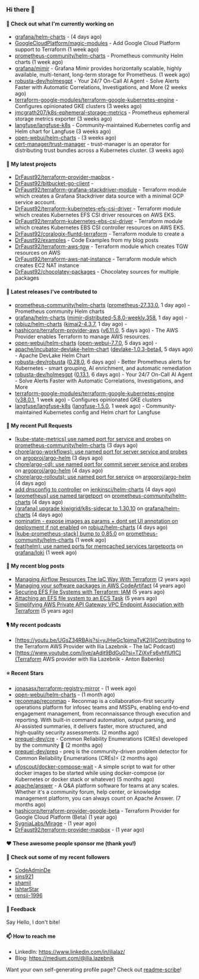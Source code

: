 ### Hi there 👋

#### 👷 Check out what I'm currently working on

- [grafana/helm-charts](https://github.com/grafana/helm-charts) -  (4 days ago)
- [GoogleCloudPlatform/magic-modules](https://github.com/GoogleCloudPlatform/magic-modules) - Add Google Cloud Platform support to Terraform (1 week ago)
- [prometheus-community/helm-charts](https://github.com/prometheus-community/helm-charts) - Prometheus community Helm charts (1 week ago)
- [grafana/mimir](https://github.com/grafana/mimir) - Grafana Mimir provides horizontally scalable, highly available, multi-tenant, long-term storage for Prometheus. (1 week ago)
- [robusta-dev/holmesgpt](https://github.com/robusta-dev/holmesgpt) - Your 24/7 On-Call AI Agent - Solve Alerts Faster with Automatic Correlations, Investigations, and More (2 weeks ago)
- [terraform-google-modules/terraform-google-kubernetes-engine](https://github.com/terraform-google-modules/terraform-google-kubernetes-engine) - Configures opinionated GKE clusters (3 weeks ago)
- [jmcgrath207/k8s-ephemeral-storage-metrics](https://github.com/jmcgrath207/k8s-ephemeral-storage-metrics) - Prometheus ephemeral storage metrics exporter (3 weeks ago)
- [langfuse/langfuse-k8s](https://github.com/langfuse/langfuse-k8s) - Community-maintained Kubernetes config and Helm chart for Langfuse (3 weeks ago)
- [open-webui/helm-charts](https://github.com/open-webui/helm-charts) -  (3 weeks ago)
- [cert-manager/trust-manager](https://github.com/cert-manager/trust-manager) - trust-manager is an operator for distributing trust bundles across a Kubernetes cluster. (3 weeks ago)

#### 🌱 My latest projects

- [DrFaust92/terraform-provider-mapbox](https://github.com/DrFaust92/terraform-provider-mapbox) - 
- [DrFaust92/bitbucket-go-client](https://github.com/DrFaust92/bitbucket-go-client) - 
- [DrFaust92/terraform-grafana-stackdriver-module](https://github.com/DrFaust92/terraform-grafana-stackdriver-module) - Terraform module which creates a Grafana Stackdriver data source with a minimal GCP service account.
- [DrFaust92/terraform-kubernetes-efs-csi-driver](https://github.com/DrFaust92/terraform-kubernetes-efs-csi-driver) - Terraform module which creates Kubernetes EFS CSI driver resources on AWS EKS.
- [DrFaust92/terraform-kubernetes-ebs-csi-driver](https://github.com/DrFaust92/terraform-kubernetes-ebs-csi-driver) - Terraform module which creates Kubernetes EBS CSI controller resources on AWS EKS.
- [DrFaust92/coralogix-fluntd-terraform](https://github.com/DrFaust92/coralogix-fluntd-terraform) - Terraform module to create a 
- [DrFaust92/examples](https://github.com/DrFaust92/examples) - Code Examples from my blog posts
- [DrFaust92/terraform-aws-tgw](https://github.com/DrFaust92/terraform-aws-tgw) - Terraform module which creates TGW resources on AWS
- [DrFaust92/terraform-aws-nat-instance](https://github.com/DrFaust92/terraform-aws-nat-instance) - Terraform module which creates EC2 NAT instance
- [DrFaust92/chocolatey-packages](https://github.com/DrFaust92/chocolatey-packages) - Chocolatey sources for multiple packages

#### 🔭 Latest releases I've contributed to

- [prometheus-community/helm-charts](https://github.com/prometheus-community/helm-charts) ([prometheus-27.33.0](https://github.com/prometheus-community/helm-charts/releases/tag/prometheus-27.33.0), 1 day ago) - Prometheus community Helm charts
- [grafana/helm-charts](https://github.com/grafana/helm-charts) ([mimir-distributed-5.8.0-weekly.358](https://github.com/grafana/helm-charts/releases/tag/mimir-distributed-5.8.0-weekly.358), 1 day ago) - 
- [robjuz/helm-charts](https://github.com/robjuz/helm-charts) ([kimai2-4.3.7](https://github.com/robjuz/helm-charts/releases/tag/kimai2-4.3.7), 1 day ago) - 
- [hashicorp/terraform-provider-aws](https://github.com/hashicorp/terraform-provider-aws) ([v6.11.0](https://github.com/hashicorp/terraform-provider-aws/releases/tag/v6.11.0), 5 days ago) - The AWS Provider enables Terraform to manage AWS resources.
- [open-webui/helm-charts](https://github.com/open-webui/helm-charts) ([open-webui-7.7.0](https://github.com/open-webui/helm-charts/releases/tag/open-webui-7.7.0), 5 days ago) - 
- [apache/incubator-devlake-helm-chart](https://github.com/apache/incubator-devlake-helm-chart) ([devlake-1.0.3-beta4](https://github.com/apache/incubator-devlake-helm-chart/releases/tag/devlake-1.0.3-beta4), 5 days ago) - Apache DevLake Helm Chart
- [robusta-dev/robusta](https://github.com/robusta-dev/robusta) ([0.28.0](https://github.com/robusta-dev/robusta/releases/tag/0.28.0), 6 days ago) - Better Prometheus alerts for Kubernetes - smart grouping, AI enrichment, and automatic remediation
- [robusta-dev/holmesgpt](https://github.com/robusta-dev/holmesgpt) ([0.13.1](https://github.com/robusta-dev/holmesgpt/releases/tag/0.13.1), 6 days ago) - Your 24/7 On-Call AI Agent - Solve Alerts Faster with Automatic Correlations, Investigations, and More
- [terraform-google-modules/terraform-google-kubernetes-engine](https://github.com/terraform-google-modules/terraform-google-kubernetes-engine) ([v38.0.1](https://github.com/terraform-google-modules/terraform-google-kubernetes-engine/releases/tag/v38.0.1), 1 week ago) - Configures opinionated GKE clusters
- [langfuse/langfuse-k8s](https://github.com/langfuse/langfuse-k8s) ([langfuse-1.5.0](https://github.com/langfuse/langfuse-k8s/releases/tag/langfuse-1.5.0), 1 week ago) - Community-maintained Kubernetes config and Helm chart for Langfuse

#### 🔨 My recent Pull Requests

- [[kube-state-metrics] use named port for service and probes](https://github.com/prometheus-community/helm-charts/pull/6098) on [prometheus-community/helm-charts](https://github.com/prometheus-community/helm-charts) (3 days ago)
- [chore(argo-workflows): use named port for server service and probes](https://github.com/argoproj/argo-helm/pull/3459) on [argoproj/argo-helm](https://github.com/argoproj/argo-helm) (3 days ago)
- [chore(argo-cd): use named port for commit server service and probes](https://github.com/argoproj/argo-helm/pull/3456) on [argoproj/argo-helm](https://github.com/argoproj/argo-helm) (4 days ago)
- [chore(argo-rollouts): use named port for service](https://github.com/argoproj/argo-helm/pull/3455) on [argoproj/argo-helm](https://github.com/argoproj/argo-helm) (4 days ago)
- [add dnsconfig to controller](https://github.com/jenkinsci/helm-charts/pull/1478) on [jenkinsci/helm-charts](https://github.com/jenkinsci/helm-charts) (4 days ago)
- [[prometheus] use named targetport](https://github.com/prometheus-community/helm-charts/pull/6097) on [prometheus-community/helm-charts](https://github.com/prometheus-community/helm-charts) (4 days ago)
- [[grafana] upgrade kiwigrid/k8s-sidecar to 1.30.10](https://github.com/grafana/helm-charts/pull/3879) on [grafana/helm-charts](https://github.com/grafana/helm-charts) (4 days ago)
- [nominatim - expose images as params &#43; dont set UI annotation on deployment if not enabled](https://github.com/robjuz/helm-charts/pull/138) on [robjuz/helm-charts](https://github.com/robjuz/helm-charts) (4 days ago)
- [[kube-prometheus-stack] bump to 0.85.0](https://github.com/prometheus-community/helm-charts/pull/6084) on [prometheus-community/helm-charts](https://github.com/prometheus-community/helm-charts) (1 week ago)
- [feat(helm): use named ports for memcached services targetports](https://github.com/grafana/loki/pull/18990) on [grafana/loki](https://github.com/grafana/loki) (1 week ago)

#### 📜 My recent blog posts

- [Managing Airflow Resources The IaC Way With Terraform](https://engineering.placer.ai/managing-airflow-resources-the-iac-way-with-terraform-ea5b8db573ad?source=rss-cac402f06fa8------2) (2 years ago)
- [Managing your software packages in AWS CodeArtifact](https://medium.com/@ilia.lazebnik/managing-your-software-packages-in-aws-codeartifact-12d00053e243?source=rss-cac402f06fa8------2) (4 years ago)
- [Securing EFS File Systems with Terraform: IAM](https://medium.com/@ilia.lazebnik/securing-efs-file-systems-with-terraform-iam-d2a066c198ab?source=rss-cac402f06fa8------2) (5 years ago)
- [Attaching an EFS file system to an ECS Task](https://medium.com/@ilia.lazebnik/attaching-an-efs-file-system-to-an-ecs-task-7bd15b76a6ef?source=rss-cac402f06fa8------2) (5 years ago)
- [Simplifying AWS Private API Gateway VPC Endpoint Association with Terraform](https://medium.com/@ilia.lazebnik/simplifying-aws-private-api-gateway-vpc-endpoint-association-with-terraform-b379a247afbf?source=rss-cac402f06fa8------2) (5 years ago)

#### 🎙️ My recent podcasts
- [https://youtu.be/UGsZ34RBAjs?si=yJHwGc1pjmaTyK2l](Contributing to the Terraform AWS Provider with Ilia Lazebnik - The IaC Podcast)
- [https://www.youtube.com/live/aAdit9BdGu0?si=TZiXvFs6vhfIUfIC](Terraform AWS provider with Ilia Lazebnik - Anton Babenko)

#### ⭐ Recent Stars

- [jonasasx/terraform-registry-mirror](https://github.com/jonasasx/terraform-registry-mirror) -  (1 week ago)
- [open-webui/helm-charts](https://github.com/open-webui/helm-charts) -  (1 month ago)
- [reconmap/reconmap](https://github.com/reconmap/reconmap) - Reconmap is a collaboration-first security operations platform for infosec teams and MSSPs, enabling end‑to‑end engagement management, from reconnaissance through execution and reporting. With built-in command automation, output parsing, and AI‑assisted summaries, it delivers faster, more structured, and high‑quality security assessments. (2 months ago)
- [prequel-dev/cre](https://github.com/prequel-dev/cre) - Common Reliability Enumerations (CREs) developed by the community 📖 (2 months ago)
- [prequel-dev/preq](https://github.com/prequel-dev/preq) - preq is the community-driven problem detector for Common Reliability Enumerations (CREs)⚡️ (2 months ago)
- [ufoscout/docker-compose-wait](https://github.com/ufoscout/docker-compose-wait) - A simple script to wait for other docker images to be started while using docker-compose (or Kubernetes or docker stack or whatever) (5 months ago)
- [apache/answer](https://github.com/apache/answer) - A Q&amp;A platform software for teams at any scales. Whether it&#39;s a community forum, help center, or knowledge management platform, you can always count on Apache Answer. (7 months ago)
- [hashicorp/terraform-provider-google-beta](https://github.com/hashicorp/terraform-provider-google-beta) - Terraform Provider for Google Cloud Platform (Beta) (1 year ago)
- [SygniaLabs/Mirage](https://github.com/SygniaLabs/Mirage) -  (1 year ago)
- [DrFaust92/terraform-provider-mapbox](https://github.com/DrFaust92/terraform-provider-mapbox) -  (1 year ago)

#### ❤️ These awesome people sponsor me (thank you!)


#### 👯 Check out some of my recent followers

- [CodeAdminDe](https://github.com/CodeAdminDe)
- [sins921](https://github.com/sins921)
- [shamil](https://github.com/shamil)
- [IshtarStar](https://github.com/IshtarStar)
- [rensii-1996](https://github.com/rensii-1996)

#### 💬 Feedback

Say Hello, I don't bite!

#### 📫 How to reach me

- LinkedIn: https://www.linkedin.com/in/ilialaz/
- Blog: https://medium.com/@ilia.lazebnik

Want your own self-generating profile page? Check out [readme-scribe](https://github.com/muesli/readme-scribe)!


